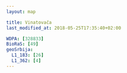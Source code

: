 ```yaml
---
layout: map

title: Vinatovača
last_modified_at: 2018-05-25T17:35:40+02:00

WDPA: [328833]
BioRaS: [49]
geoSrbija:
  L1_183: [26]
  L1_362: [4]
---
```

